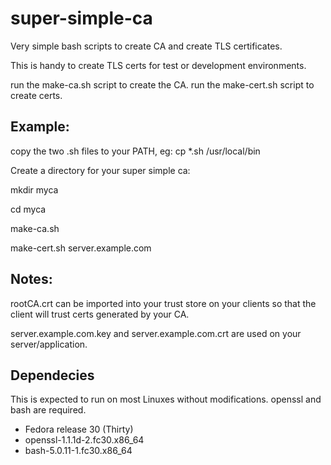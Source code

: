 # super-simple-ca
Very simple bash scripts to create  CA and create TLS certificates.

This is handy to create TLS certs for test or development environments.

run the make-ca.sh script to create the CA.
run the make-cert.sh script to create certs.

## Example:

copy the two .sh files to your PATH, eg: cp *.sh /usr/local/bin

Create a directory for your super simple ca:


mkdir myca

cd myca

make-ca.sh

make-cert.sh server.example.com

## Notes:

rootCA.crt can be imported into your trust store on your clients so that the client will trust certs generated by your CA.

server.example.com.key and server.example.com.crt are used on your server/application.

## Dependecies

This is expected to run on most Linuxes without modifications.
openssl and bash are required.

- Fedora release 30 (Thirty)
- openssl-1.1.1d-2.fc30.x86_64
- bash-5.0.11-1.fc30.x86_64
